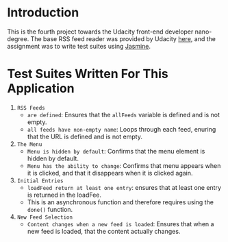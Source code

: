 # Introduction
This is the fourth project towards the Udacity front-end developer nano-degree. The base RSS feed reader was provided by Udacity [here](https://github.com/udacity/frontend-nanodegree-feedreader), and the assignment was to write test suites using [Jasmine](http://jasmine.github.io/).

# Test Suites Written For This Application
1. `RSS Feeds`
   * `are defined`: Ensures that the `allFeeds` variable is defined and is not empty. 
   * `all feeds have non-empty name`: Loops through each feed, enuring that the URL is defined and is not empty. 
2. `The Menu`
   * `Menu is hidden by default`: Confirms that the menu element is hidden by default. 
   * `Menu has the ability to change`: Confirms that menu appears when it is clicked, and that it disappears when it is clicked again. 
3. `Initial Entries`
   * `loadFeed return at least one entry`: ensures that at least one entry is returned in the loadFee. 
   * This is an asynchronous function and therefore requires using the `done()` function. 
4. `New Feed Selection`
   * `Content changes when a new feed is loaded`: Ensures that when a new feed is loaded, that the content actually changes. 

